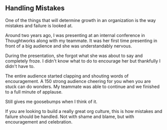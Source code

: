 ## Handling Mistakes

One of the things that will determine growth in an organization is the way mistakes and failure is looked at.

Around two years ago, I was presenting at an internal conference in Thoughtworks along with my teammate. It was her first time presenting in front of a big audience and she was understandably nervous.

During the presentation, she forgot what she was about to say and completely froze. I didn't know what to do to encourage her but thankfully I didn't have to.

The entire audience started clapping and shouting words of encouragement. A 150 strong audience cheering for you when you are stuck can do wonders. My teammate was able to continue and we finished to a full minute of applause. 

Still gives me goosebumps when I think of it.

If you are looking to build a really great org culture, this is how mistakes and failure should be handled. Not with shame and blame, but with encouragement and celebration.